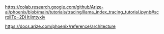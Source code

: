 ---
---


https://colab.research.google.com/github/Arize-ai/phoenix/blob/main/tutorials/tracing/llama_index_tracing_tutorial.ipynb#scrollTo=2DHtIjmtyxiv

https://docs.arize.com/phoenix/reference/architecture

